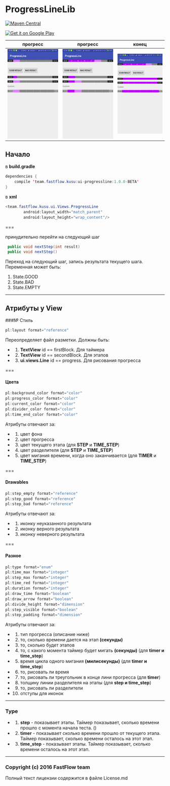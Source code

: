 # ProgressLineLib

[![Maven Central](https://img.shields.io/maven-central/v/team.fastflow.kusu/ui-progressline.svg)](https://oss.sonatype.org/content/repositories/releases/team/fastflow/kusu/ui-progressline/)

<a href="https://play.google.com/store/apps/details?id=team.fastflow.kusu.ui.progressline">
  <img alt="Get it on Google Play"
       src="https://developer.android.com/images/brand/en_generic_rgb_wo_60.png" />
</a>

| прогресс | прогресс | конец |
| --- | --- | --- |
| ![example](./example1.png) | ![example](./example2.png) | ![example](./example3.png) |

## Начало

в **build.gradle**

```java
dependencies {
    compile 'team.fastflow.kusu:ui-progressline:1.0.0-BETA'
}
```

в **xml**

```java
<team.fastflow.kusu.ui.Views.ProgressLine
		android:layout_width="match_parent"
		android:layout_height="wrap_content"/>
```

===

принудительно перейти на следующий шаг

```java
 public void nextStep(int result)
 public void nextStep()
 ```
 
 Переход на следующий шаг, запись результата текущего шага. Переменная может быть:
 1. State.GOOD
 2. State.BAD
 3. State.EMPTY

---

## Атрибуты у View

###№ Стиль

```java
pl:layout format="reference"
```

Переопределяет файл разметки. Должны быть:

* 1. **TextView** id == firstBlock. Для таймера
* 2. **TextView** id == secondBlock. Для этапов
* 3. **ui.views.Line** id == progress. Для рисования прогресса

===

#### Цвета
```java
pl:background_color format="color"
pl:progress_color format="color"
pl:current_color format="color"
pl:divider_color format="color"
pl:time_end_color format="color"
```

Атрибуты отвечают за:

* 1. цвет фона
* 2. цвет прогресса
* 3. цвет текущего этапа (для **STEP** и **TIME_STEP**)
* 4. цвет разделителя (для **STEP** и **TIME_STEP**)
* 5. цвет мигания времени, когда оно заканчивается (для **TIMER** и **TIME_STEP**)

===

#### Drawables
```java
pl:step_empty format="reference"
pl:step_good format="reference"
pl:step_bad format="reference"
```

Атрибуты отвечают за:

* 1. иконку неуказанного результата
* 2. иконку верного результата 
* 3. иконку неверного результата

===

#### Разное
```java
pl:type format="enum"
pl:time_max format="integer"
pl:step_max format="integer"
pl:time_red format="integer"
pl:duration format="integer"
pl:draw_time format="boolean"
pl:draw_arrow format="boolean"
pl:divide_height format="dimension"
pl:step_visible format="boolean"
pl:step_padding format="dimension"
```

Атрибуты отвечают за:

* 1. тип прогресса (описание ниже)
* 2. то, сколько времени дается на этап **(секунды)**
* 3. то, сколько будет этапов
* 4. то, с какого момента таймер будет мигать **(секунды)** (для **timer и time_step**)
* 5. время цикла одного мигания **(милисекунды)** (для **timer и time_step**)
* 6. то, рисовать ли время
* 7. то, рисовать ли треугольник в конце лини прогресса (для **timer**)
* 8. толщину линии разделителя на этапы (для **step и time_step**)
* 9. то, рисовать ли разделители
* 10. отступы для иконок

---

### Type

* 1. **step** - показывает этапы. Таймер показывает, сколько времени прошло с момента начала теста. ()
* 2. **timer** - показывает сколько времени прошло от текущего этапа. Таймер показывает, сколько времени осталось на этот этап.
* 3. **time_step** - показывает этапы. Таймер показывает, сколько времени осталось на этот этап.

---

### Copyright (c) 2016 FastFlow team

Полный текст лицензии содержится в файле License.md
